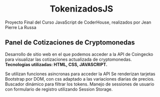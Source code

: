 # <h1 align="center">TokenizadosJS</h1>

<p>Proyecto Final del Curso JavaScript de CoderHouse, realizados por Jean Pierre La Russa</p>

## Panel de Cotizaciones de Cryptomonedas

Desarrollo de sitio web en el que podemos acceder a la API de Coingecko para visualizar las cotizaciones actualizada de cryptomonedas.
**Tecnologías utilizadas: HTML, CSS, JAVASCRIPT.**

<p>Se utilizan funciones asincronas para acceder la API
Se renderizan tarjetas Bootstrap por DOM, con css adaptado a las variaciones diarias de precios.
Buscador dinámico para filtrar los tokens.
Manejo de sessiones de usuario con formulario de registro utilizando Session Storage.</p>